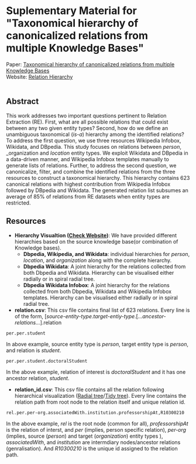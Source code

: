 # Suplementary Material for "Taxonomical hierarchy of canonicalized relations from multiple Knowledge Bases"
Paper: [Taxonomical hierarchy of canonicalized relations from multiple Knowledge Bases](https://arxiv.org/abs/1909.06249) <br>
Website: [Relation Hierarchy](https://relationhierarchy.github.io/)
<br><br>
## Abstract
This work addresses two important questions pertinent to Relation Extraction (RE). First, what are all possible relations that could exist between any two given entity types? Second, how do we define an unambiguous taxonomical (_is-a_) hierarchy among the identified relations? To address the first question, we use three resources Wikipedia Infobox, Wikidata, and DBpedia. This study focuses on relations between _person_, _organization and _location_ entity types. We exploit Wikidata and DBpedia in a data-driven manner, and Wikipedia Infobox templates manually to generate lists of relations. Further, to address the second question, we canonicalize, filter, and combine the identified relations from the three resources to construct a taxonomical hierarchy. This hierarchy contains 623 canonical relations with highest contribution from Wikipedia Infobox followed by DBpedia and Wikidata. The generated relation list subsumes an average of 85% of relations from RE datasets when entity types are restricted.

## Resources
* **Hierarchy Visualtion ([Check Website]((https://relationhierarchy.github.io/)))**: We have provided different hierarchies based on the source knowledge base(or combination of Knowledge bases).
  * __Dbpedia, Wikipedia, and Wikidata__: individual hierarchies for _person_, _location_, and _organization_ along with the complete hierarchy.
  * __Dbpedia Wikidata__: A joint hierarchy for the relations collected from both Dbpedia and Wikidata. Hierarchy can be visualised either radially or in spiral radial tree.
  * __Dbpedia Wikidata Infobox__: A joint hierarchy for the relations collected from both Dbpedia, Wikidata and Wikipedia Infobox templates. Hierarchy can be visualised either radially or in spiral radial tree.
* **relation.csv**: This csv file contains final list of 623 relations. Every line is of the form, [_source-entity-type_._target-entiy-type_.[_...ancestor-relations..._].relation
```
per.per.student
```
In above example, source entity type is _person_, target entity type is _person_, and relation is _student_.

```
per.per.student.doctoralStudent
```
In the above example, relation of interest is _doctoralStudent_ and it has one ancestor relation, _student_.
* **relation_id.csv**: This csv file contains all the relation following hierarchical visualization ([Radial tree](https://observablehq.com/@d3/radial-tidy-tree)/[Tidy tree](https://observablehq.com/@d3/cluster-dendrogram?collection=@d3/d3-hierarchy)). Every line contains the relation path from root node to the relation itself and unique relation id.
```
rel.per.per-org.associatedWith.institution.professorshipAt,R10300210
```
In the above example, _rel_ is the root node (common for all), _professorshipAt_ is the relation of interst, and _per_ (implies, person specific relation), _per-org_ (implies, source (_person_) and target (_organization_) entity types ), _associatedWith_, and _institution_ are intermdiary nodes/ancestor relations (genralisation). And _R10300210_ is the unique id assigned to the relation path.
